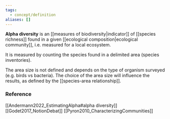 ```yaml
---
tags:
  - concept/definition
aliases: []
---
```

**Alpha diversity** is an [[measures of biodiversity|indicator]] of [[species richness]] found in a given [[ecological composition|ecological community]], i.e. measured for a local ecosystem. 

It is measured by counting the species found in a delimited area (species inventories). 

The area size is not defined and depends on the type of organism surveyed (e.g. birds vs bacteria). The choice of the area size will influence the results, as defined by the [[species-area relationship]].
### Reference
[[Andermann2022_EstimatingAlpha#alpha diversity]] 
[[Godet2017_NotionDebat]]
[[Pyron2010_CharacterizingCommunities]]